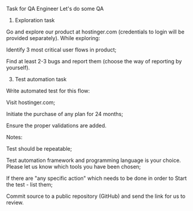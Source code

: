 Task for QA Engineer
Let's do some QA
1. Exploration task

Go and explore our product at hostinger.com (credentials to login will be provided separately). While exploring:

Identify 3 most critical user flows in product;

Find at least 2-3 bugs and report them (choose the way of reporting by yourself).

3. Test automation task

Write automated test for this flow:

Visit hostinger.com;

Initiate the purchase of any plan for 24 months;

Ensure the proper validations are added.

Notes:

Test should be repeatable;

Test automation framework and programming language is your choice. Please let us know which tools you have been chosen;

If there are "any specific action" which needs to be done in order to Start the test - list them;

Commit source to a public repository (GitHub) and send the link for us to review.
